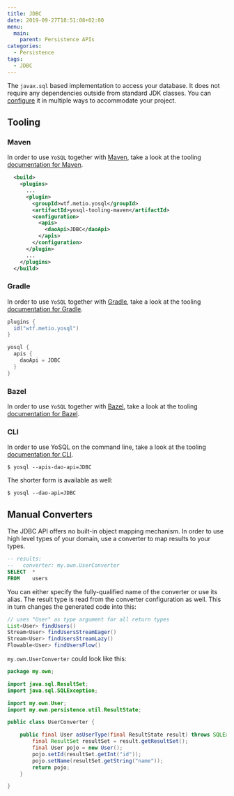 ```yaml
---
title: JDBC
date: 2019-09-27T18:51:08+02:00
menu:
  main:
    parent: Persistence APIs
categories:
  - Persistence
tags:
  - JDBC
---
```


The `javax.sql` based implementation to access your database. It does not require any dependencies outside from standard JDK classes. You can [configure](/configuration/jdbc/) it in multiple ways to accommodate your project.

## Tooling

### Maven

In order to use `YoSQL` together with [Maven](https://maven.apache.org/), take a look at the tooling [documentation
for Maven](/tooling/maven/).

```xml
  <build>
    <plugins>
      ...
      <plugin>
        <groupId>wtf.metio.yosql</groupId>
        <artifactId>yosql-tooling-maven</artifactId>
        <configuration>
          <apis>
            <daoApi>JDBC</daoApi>
          </apis>
        </configuration>
      </plugin>
      ...
    </plugins>
  </build>
```

### Gradle

In order to use `YoSQL` together with [Gradle](https://gradle.org/), take a look at the tooling [documentation for Gradle](/tooling/gradle/).

```groovy
plugins {
  id("wtf.metio.yosql")
}

yosql {
  apis {
    daoApi = JDBC
  }
}
```

### Bazel

In order to use `YoSQL` together with [Bazel](https://bazel.build/), take a look at the tooling [documentation for
Bazel](/tooling/bazel/).

### CLI

In order to use YoSQL on the command line, take a look at the tooling [documentation for CLI](/tooling/cli/).

```shell
$ yosql --apis-dao-api=JDBC
```

The shorter form is available as well:

```shell
$ yosql --dao-api=JDBC
```

## Manual Converters

The JDBC API offers no built-in object mapping mechanism. In order to use high level types of your domain, use a converter to map results to your types.

```sql
-- results:
--   converter: my.own.UserConverter
SELECT  *
FROM    users
```

You can either specify the fully-qualified name of the converter or use its alias. The result type is read from the converter configuration as well. This in turn changes the generated code into this:

```java
// uses "User" as type argument for all return types
List<User> findUsers()
Stream<User> findUsersStreamEager()
Stream<User> findUsersStreamLazy()
Flowable<User> findUsersFlow()
```

`my.own.UserConverter` could look like this:

```java
package my.own;

import java.sql.ResultSet;
import java.sql.SQLException;

import my.own.User;
import my.own.persistence.util.ResultState;

public class UserConverter {

    public final User asUserType(final ResultState result) throws SQLException {
        final ResultSet resultSet = result.getResultSet();
        final User pojo = new User();
        pojo.setId(resultSet.getInt("id"));
        pojo.setName(resultSet.getString("name"));
        return pojo;
    }

}
```

